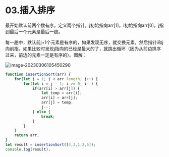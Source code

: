 # 03.插入排序

最开始默认前两个数有序，定义两个指针，j初始指向arr[1]，i初始指向arr[0]，j指到最后一个元素是最后一趟。

每一趟中，默认前j+1个元素是有序的，如果发现无序，就交换元素，然后指针i和j向前指。如果比较时发现j指向的已经是最大的了，就跳出循环（因为从前边排序过来，前边的元素一定是有序的）。图解：

![image-20230306105450290](C:\Users\12464\AppData\Roaming\Typora\typora-user-images\image-20230306105450290.png)

```javascript
function insertionSort(arr) {
    for(let j = 1; j < arr.length; j++) {
        for(let i = j - 1; i >= 0; i--) {
            if(arr[i] > arr[j]) {
                let temp = arr[i];
                arr[i] = arr[j];
                arr[j] = temp;
                j--;
            } else {
                break;
            }
        }
    }
    return arr;
}
let result = insertionSort([4,3,1,2,5]);
console.log(result);
```